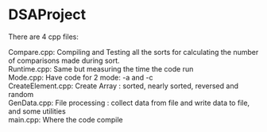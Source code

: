# DSAProject

There are 4 cpp files:

Compare.cpp: Compiling and Testing all the sorts for calculating the number of comparisons made during sort.\
Runtime.cpp: Same but measuring the time the code run\
Mode.cpp: Have code for 2 mode: -a and -c\
CreateElement.cpp: Create Array : sorted, nearly sorted, reversed and random\
GenData.cpp: File processing : collect data from file and write data to file, and some utilities\
main.cpp: Where the code compile

